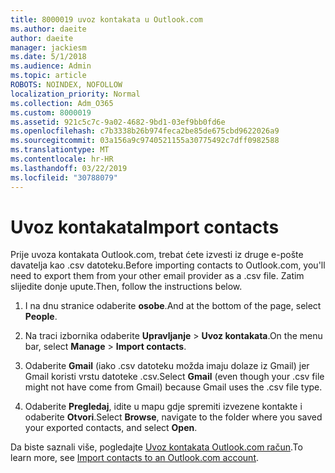```yaml
---
title: 8000019 uvoz kontakata u Outlook.com
ms.author: daeite
author: daeite
manager: jackiesm
ms.date: 5/1/2018
ms.audience: Admin
ms.topic: article
ROBOTS: NOINDEX, NOFOLLOW
localization_priority: Normal
ms.collection: Adm_O365
ms.custom: 8000019
ms.assetid: 921c5c7c-9a02-4682-9bd1-03ef9bb0fd6e
ms.openlocfilehash: c7b3338b26b974feca2be85de675cbd9622026a9
ms.sourcegitcommit: 03a156a9c9740521155a30775492c7dff0982588
ms.translationtype: MT
ms.contentlocale: hr-HR
ms.lasthandoff: 03/22/2019
ms.locfileid: "30788079"
---
```

# <a name="import-contacts"></a><span data-ttu-id="ec98f-102">Uvoz kontakata</span><span class="sxs-lookup"><span data-stu-id="ec98f-102">Import contacts</span></span>

<span data-ttu-id="ec98f-103">Prije uvoza kontakata Outlook.com, trebat ćete izvesti iz druge e-pošte davatelja kao .csv datoteku.</span><span class="sxs-lookup"><span data-stu-id="ec98f-103">Before importing contacts to Outlook.com, you'll need to export them from your other email provider as a .csv file.</span></span> <span data-ttu-id="ec98f-104">Zatim slijedite donje upute.</span><span class="sxs-lookup"><span data-stu-id="ec98f-104">Then, follow the instructions below.</span></span>
  
1. <span data-ttu-id="ec98f-105">I na dnu stranice odaberite **osobe**.</span><span class="sxs-lookup"><span data-stu-id="ec98f-105">And at the bottom of the page, select **People**.</span></span> 
    
2. <span data-ttu-id="ec98f-106">Na traci izbornika odaberite **Upravljanje** \> **Uvoz kontakata**.</span><span class="sxs-lookup"><span data-stu-id="ec98f-106">On the menu bar, select **Manage** \> **Import contacts**.</span></span> 
    
3. <span data-ttu-id="ec98f-107">Odaberite **Gmail** (iako .csv datoteku možda imaju dolaze iz Gmail) jer Gmail koristi vrstu datoteke .csv.</span><span class="sxs-lookup"><span data-stu-id="ec98f-107">Select **Gmail** (even though your .csv file might not have come from Gmail) because Gmail uses the .csv file type.</span></span> 
    
4. <span data-ttu-id="ec98f-108">Odaberite **Pregledaj**, idite u mapu gdje spremiti izvezene kontakte i odaberite **Otvori**.</span><span class="sxs-lookup"><span data-stu-id="ec98f-108">Select **Browse**, navigate to the folder where you saved your exported contacts, and select **Open**.</span></span> 
    
<span data-ttu-id="ec98f-109">Da biste saznali više, pogledajte [Uvoz kontakata Outlook.com račun](https://go.microsoft.com/fwlink/p/?linkid=873136).</span><span class="sxs-lookup"><span data-stu-id="ec98f-109">To learn more, see [Import contacts to an Outlook.com account](https://go.microsoft.com/fwlink/p/?linkid=873136).</span></span>
  

